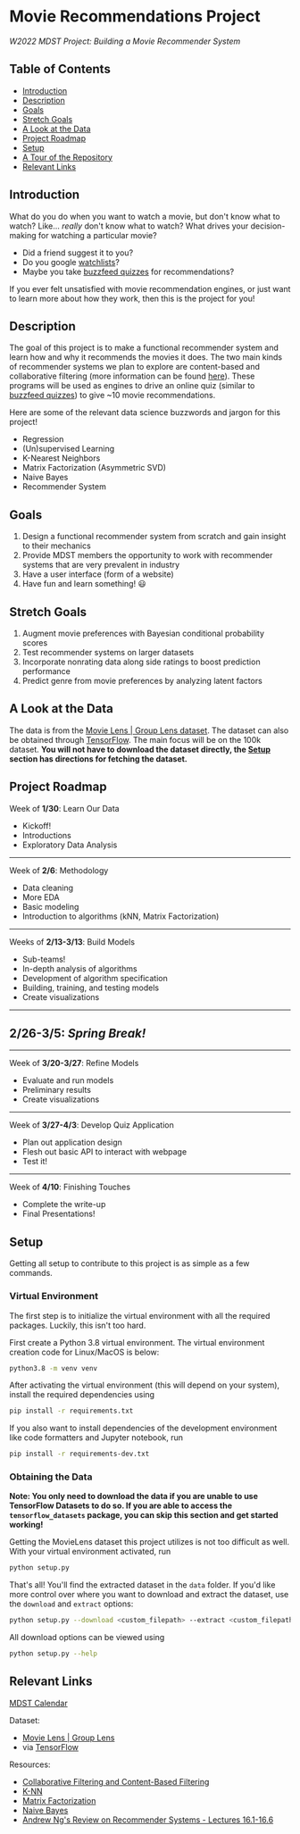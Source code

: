 # Movie Recommendations Project

_W2022 MDST Project: Building a Movie Recommender System_

## Table of Contents

-   [Introduction](#introduction)
-   [Description](#description)
-   [Goals](#goals)
-   [Stretch Goals](#stretch-goals)
-   [A Look at the Data](#a-look-at-the-data)
-   [Project Roadmap](#project-roadmap)
-   [Setup](#setup)
-   [A Tour of the Repository](#a-tour-of-the-repository)
-   [Relevant Links](#relevant-links)

## Introduction

What do you do when you want to watch a movie, but don't know what to watch? Like... _really_ don't know what to watch? What drives your decision-making for watching a particular movie?

-   Did a friend suggest it to you?
-   Do you google [watchlists](https://www.google.com/search?q=movies+to+watch&oq=movies+to+watch)?
-   Maybe you take [buzzfeed quizzes](https://www.buzzfeed.com/tag/movie-recommendations) for recommendations?

If you ever felt unsatisfied with movie recommendation engines, or just want to learn more about how they work, then this is the project for you!

## Description

The goal of this project is to make a functional recommender system and learn how and why it recommends the movies it does. The two main kinds of recommender systems we plan to explore are content-based and collaborative filtering (more information can be found [here](https://analyticsindiamag.com/collaborative-filtering-vs-content-based-filtering-for-recommender-systems/)). These programs will be used as engines to drive an online quiz (similar to [buzzfeed quizzes](https://www.buzzfeed.com/tag/movie-recommendations)) to give ~10 movie recommendations.

Here are some of the relevant data science buzzwords and jargon for this project!

-   Regression
-   (Un)supervised Learning
-   K-Nearest Neighbors
-   Matrix Factorization (Asymmetric SVD)
-   Naive Bayes
-   Recommender System

## Goals

1. Design a functional recommender system from scratch and gain insight to their
   mechanics
2. Provide MDST members the opportunity to work with recommender systems that are very
   prevalent in industry
3. Have a user interface (form of a website)
4. Have fun and learn something! 😃

## Stretch Goals

1. Augment movie preferences with Bayesian conditional probability scores
2. Test recommender systems on larger datasets
3. Incorporate nonrating data along side ratings to boost prediction performance
4. Predict genre from movie preferences by analyzing latent factors

## A Look at the Data

The data is from the [Movie Lens | Group Lens dataset](https://grouplens.org/datasets/movielens/). The dataset can also be obtained through [TensorFlow](https://www.tensorflow.org/datasets/catalog/movielens). The main focus will be on the 100k dataset. **You will not have to download the dataset directly, the [Setup](#setup) section has directions for fetching the dataset.**

## Project Roadmap

Week of **1/30**: Learn Our Data

-   Kickoff!
-   Introductions
-   Exploratory Data Analysis

---

Week of **2/6**: Methodology

-   Data cleaning
-   More EDA
-   Basic modeling
-   Introduction to algorithms (kNN, Matrix Factorization)

---

Weeks of **2/13-3/13**: Build Models

-   Sub-teams!
-   In-depth analysis of algorithms
-   Development of algorithm specification
-   Building, training, and testing models
-   Create visualizations

---

## **2/26-3/5**: _Spring Break!_

---

Week of **3/20-3/27**: Refine Models

-   Evaluate and run models
-   Preliminary results
-   Create visualizations

---

Week of **3/27-4/3**: Develop Quiz Application

-   Plan out application design
-   Flesh out basic API to interact with webpage
-   Test it!

---

Week of **4/10**: Finishing Touches

-   Complete the write-up
-   Final Presentations!

## Setup

Getting all setup to contribute to this project is as simple as a few commands.

### Virtual Environment

The first step is to initialize the virtual environment with all the required packages. Luckily, this isn't too hard.

First create a Python 3.8 virtual environment. The virtual environment creation code for Linux/MacOS is below:

```bash
python3.8 -m venv venv
```

After activating the virtual environment (this will depend on your system), install the required dependencies using

```bash
pip install -r requirements.txt
```

If you also want to install dependencies of the development environment like code formatters and Jupyter notebook, run

```bash
pip install -r requirements-dev.txt
```

### Obtaining the Data

**Note: You only need to download the data if you are unable to use TensorFlow Datasets to do so. If you are able to access the `tensorflow_datasets` package, you can skip this section and get started working!**

Getting the MovieLens dataset this project utilizes is not too difficult as well. With your virtual environment activated, run

```bash
python setup.py
```

That's all! You'll find the extracted dataset in the `data` folder. If you'd like more control over where you want to download and extract the dataset, use the `download` and `extract` options:

```bash
python setup.py --download <custom_filepath> --extract <custom_filepath> <custom_extraction_dir>
```

All download options can be viewed using

```bash
python setup.py --help
```

## Relevant Links

[MDST Calendar](https://www.mdst.club/agenda)

Dataset:

-   [Movie Lens | Group Lens](https://grouplens.org/datasets/movielens/)
-   via [TensorFlow](https://www.tensorflow.org/datasets/catalog/movielens)

Resources:

-   [Collaborative Filtering and Content-Based Filtering](https://analyticsindiamag.com/collaborative-filtering-vs-content-based-filtering-for-recommender-systems/)
-   [K-NN](https://www.youtube.com/watch?v=HVXime0nQeI)
-   [Matrix Factorization](https://www.youtube.com/watch?v=ZspR5PZemcs)
-   [Naive Bayes](https://www.youtube.com/watch?v=O2L2Uv9pdDA)
-   [Andrew Ng's Review on Recommender Systems - Lectures 16.1-16.6](https://www.youtube.com/watch?v=giIXNoiqO_U&list=PLLssT5z_DsK-h9vYZkQkYNWcItqhlRJLN&index=96)
